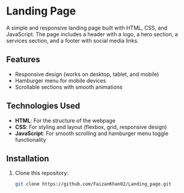 # Landing Page

A simple and responsive landing page built with HTML, CSS, and JavaScript. The page includes a header with a logo, a hero section, a services section, and a footer with social media links.

## Features
- Responsive design (works on desktop, tablet, and mobile)
- Hamburger menu for mobile devices
- Scrollable sections with smooth animations

## Technologies Used
- **HTML**: For the structure of the webpage
- **CSS**: For styling and layout (flexbox, grid, responsive design)
- **JavaScript**: For smooth scrolling and hamburger menu toggle functionality

## Installation

1. Clone this repository:
   ```bash
   git clone https://github.com/FaizanKhan02/Landing_page.git
